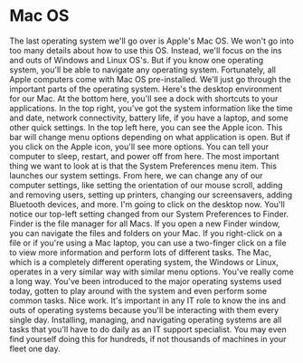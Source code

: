 # Mac OS

The last operating system we'll go over is Apple's Mac OS. We won't go into too many details about how to use this OS. Instead, we'll focus on the ins and outs of Windows and Linux OS's. But if you know one operating system, you'll be able to navigate any operating system. Fortunately, all Apple computers come with Mac OS pre-installed. We'll just go through the important parts of the operating system. Here's the desktop environment for our Mac. At the bottom here, you'll see a dock with shortcuts to your applications. In the top right, you've got the system information like the time and date, network connectivity, battery life, if you have a laptop, and some other quick settings. In the top left here, you can see the Apple icon. This bar will change menu options depending on what application is open. But if you click on the Apple icon, you'll see more options. You can tell your computer to sleep, restart, and power off from here. The most important thing we want to look at is that the System Preferences menu item. This launches our system settings. From here, we can change any of our computer settings, like setting the orientation of our mouse scroll, adding and removing users, setting up printers, changing our screensavers, adding Bluetooth devices, and more. I'm going to click on the desktop now. You'll notice our top-left setting changed from our System Preferences to Finder. Finder is the file manager for all Macs. If you open a new Finder window, you can navigate the files and folders on your Mac. If you right-click on a file or if you're using a Mac laptop, you can use a two-finger click on a file to view more information and perform lots of different tasks. The Mac, which is a completely different operating system, the Windows or Linux, operates in a very similar way with similar menu options. You've really come a long way. You've been introduced to the major operating systems used today, gotten to play around with the system and even perform some common tasks. Nice work. It's important in any IT role to know the ins and outs of operating systems because you'll be interacting with them every single day. Installing, managing, and navigating operating systems are all tasks that you'll have to do daily as an IT support specialist. You may even find yourself doing this for hundreds, if not thousands of machines in your fleet one day.
